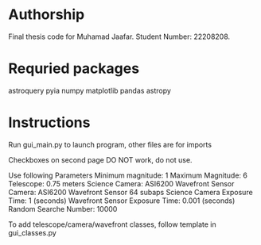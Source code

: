 # Authorship
 Final thesis code for Muhamad Jaafar. Student Number: 22208208. 

# Requried packages
 astroquery
 pyia
 numpy
 matplotlib
 pandas
 astropy

# Instructions
 Run gui_main.py to launch program, other files are for imports

 Checkboxes on second page DO NOT work, do not use.

 Use following Parameters
 Minimum magnitude: 1
 Maximum Magnitude: 6
 Telescope: 0.75 meters
 Science Camera: ASI6200
 Wavefront Sensor Camera: ASI6200
 Wavefront Sensor 64 subaps
 Science Camera Exposure Time: 1 (seconds)
 Wavefront Sensor Exposure Time: 0.001 (seconds)
 Random Searche Number: 10000

 To add telescope/camera/wavefront classes, follow template in gui_classes.py

